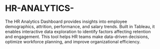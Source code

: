 # HR-ANALYTICS-
The HR Analytics Dashboard provides insights into employee demographics, attrition, performance, and salary trends. Built in Tableau, it enables interactive data exploration to identify factors affecting retention and engagement. This tool helps HR teams make data-driven decisions, optimize workforce planning, and improve organizational efficiency.
